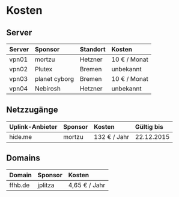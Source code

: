 # Kosten

## Server

| Server | Sponsor       | Standort | Kosten       |
|:-------|:--------------|:---------|:-------------|
| vpn01  | mortzu        | Hetzner  | 10 € / Monat |
| vpn02  | Plutex        | Bremen   | unbekannt    |
| vpn03  | planet cyborg | Bremen   | 10 € / Monat |
| vpn04  | Nebirosh      | Hetzner  | unbekannt    |

## Netzzugänge

| Uplink-Anbieter | Sponsor       | Kosten       | Gültig bis |
|:----------------|:--------------|:-------------|:---------- |
| hide.me         | mortzu        | 132 € / Jahr | 22.12.2015 |

## Domains

| Domain          | Sponsor       | Kosten        |
|:----------------|:--------------|:--------------|
| ffhb.de         | jplitza       | 4,65 € / Jahr |